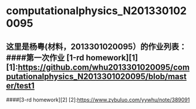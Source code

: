 # computationalphysics_N2013301020095
这里是杨粤(材料，2013301020095）的作业列表：
####第一次作业
[1-rd homework][1]
[1]:https://github.com/whu2013301020095/computationalphysics_N2013301020095/blob/master/test1
-------------------
####[3-rd homework][2]
[2]:https://www.zybuluo.com/yywhu/note/389091
